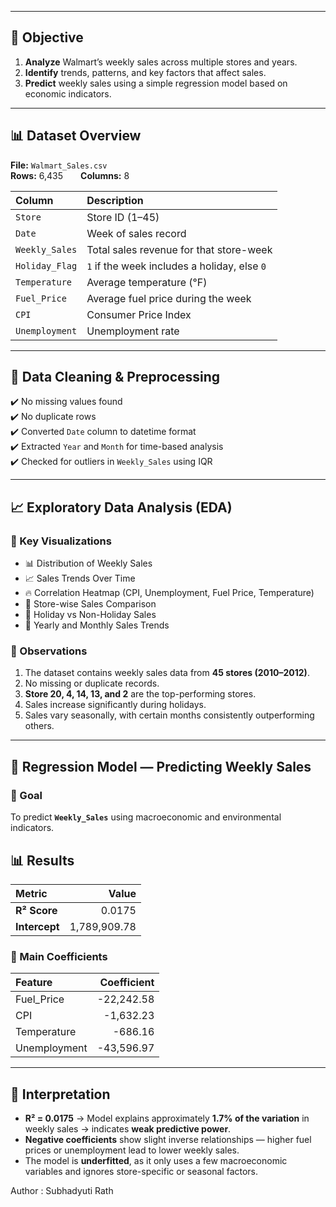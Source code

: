 
---

## 🎯 Objective

1. **Analyze** Walmart’s weekly sales across multiple stores and years.  
2. **Identify** trends, patterns, and key factors that affect sales.  
3. **Predict** weekly sales using a simple regression model based on economic indicators.

---

## 📊 Dataset Overview

**File:** `Walmart_Sales.csv`  
**Rows:** 6,435  **Columns:** 8  

| Column | Description |
|:--------|:------------|
| `Store` | Store ID (1–45) |
| `Date` | Week of sales record |
| `Weekly_Sales` | Total sales revenue for that store-week |
| `Holiday_Flag` | `1` if the week includes a holiday, else `0` |
| `Temperature` | Average temperature (°F) |
| `Fuel_Price` | Average fuel price during the week |
| `CPI` | Consumer Price Index |
| `Unemployment` | Unemployment rate |

---

## 🧠 Data Cleaning & Preprocessing

✔️ No missing values found  
✔️ No duplicate rows  
✔️ Converted `Date` column to datetime format  
✔️ Extracted `Year` and `Month` for time-based analysis  
✔️ Checked for outliers in `Weekly_Sales` using IQR  

---

## 📈 Exploratory Data Analysis (EDA)

### 🧩 Key Visualizations
- 📊 Distribution of Weekly Sales  
- 📈 Sales Trends Over Time  
- 🔥 Correlation Heatmap (CPI, Unemployment, Fuel Price, Temperature)  
- 🏪 Store-wise Sales Comparison  
- 🎉 Holiday vs Non-Holiday Sales  
- 📅 Yearly and Monthly Sales Trends  

### 🧾 Observations
1. The dataset contains weekly sales data from **45 stores (2010–2012)**.  
2. No missing or duplicate records.  
3. **Store 20, 4, 14, 13, and 2** are the top-performing stores.  
4. Sales increase significantly during holidays.  
5. Sales vary seasonally, with certain months consistently outperforming others.  

---

## 🤖 Regression Model — Predicting Weekly Sales

### 🎯 Goal
To predict **`Weekly_Sales`** using macroeconomic and environmental indicators.

## 📊 Results

| **Metric** | **Value** |
|:------------|-----------:|
| **R² Score** | 0.0175 |
| **Intercept** | 1,789,909.78 |

### 🔹 Main Coefficients

| **Feature** | **Coefficient** |
|:-------------|----------------:|
| Fuel_Price | -22,242.58 |
| CPI | -1,632.23 |
| Temperature | -686.16 |
| Unemployment | -43,596.97 |

---

## 🧩 Interpretation

- **R² = 0.0175** → Model explains approximately **1.7% of the variation** in weekly sales → indicates **weak predictive power**.  
- **Negative coefficients** show slight inverse relationships — higher fuel prices or unemployment lead to lower weekly sales.  
- The model is **underfitted**, as it only uses a few macroeconomic variables and ignores store-specific or seasonal factors.


Author : Subhadyuti Rath
